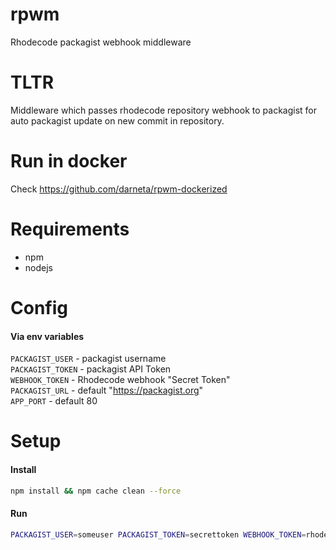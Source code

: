 # rpwm

Rhodecode packagist webhook middleware

# TLTR

Middleware which passes rhodecode repository webhook to packagist for auto packagist update on new commit in repository.

# Run in docker

Check https://github.com/darneta/rpwm-dockerized

# Requirements

* npm
* nodejs

# Config

#### Via env variables
`PACKAGIST_USER` - packagist username  
`PACKAGIST_TOKEN` - packagist API Token  
`WEBHOOK_TOKEN` - Rhodecode webhook "Secret Token"  
`PACKAGIST_URL` - default "https://packagist.org"  
`APP_PORT` - default 80  

# Setup

#### Install

```bash
npm install && npm cache clean --force
```

#### Run

```bash
PACKAGIST_USER=someuser PACKAGIST_TOKEN=secrettoken WEBHOOK_TOKEN=rhodecodesecretoken nodejs script.js
```

